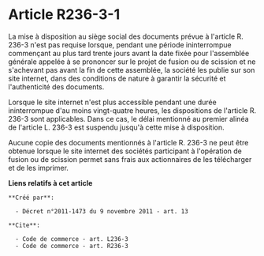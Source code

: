 # Article R236-3-1

La mise à disposition au siège social des documents prévue à l'article R. 236-3 n'est pas requise lorsque, pendant une
période ininterrompue commençant au plus tard trente jours avant la date fixée pour l'assemblée générale appelée à se
prononcer sur le projet de fusion ou de scission et ne s'achevant pas avant la fin de cette assemblée, la société les publie
sur son site internet, dans des conditions de nature à garantir la sécurité et l'authenticité des documents. 

Lorsque le site internet n'est plus accessible pendant une durée ininterrompue d'au moins vingt-quatre heures, les
dispositions de l'article R. 236-3 sont applicables. Dans ce cas, le délai mentionné au premier alinéa de l'article L. 236-3
est suspendu jusqu'à cette mise à disposition. 

Aucune copie des documents mentionnés à l'article R. 236-3 ne peut être obtenue lorsque le site internet des sociétés
participant à l'opération de fusion ou de scission permet sans frais aux actionnaires de les télécharger et de les imprimer.

**Liens relatifs à cet article**

	**Créé par**:

	  - Décret n°2011-1473 du 9 novembre 2011 - art. 13

	**Cite**:

	  - Code de commerce - art. L236-3
	  - Code de commerce - art. R236-3
